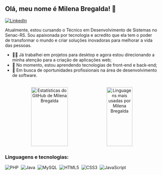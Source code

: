 ## Olá, meu nome é Milena Bregalda! 👋
[![LinkedIn](https://img.shields.io/badge/linkedin-%230077B5.svg?style=for-the-badge&logo=linkedin&logoColor=white)](https://br.linkedin.com/in/milenabregalda)

Atualmente, estou cursando o Técnico em Desenvolvimento de Sistemas no Senac-RS. Sou apaixonada por tecnologia e acredito que ela tem o poder de transformar o mundo e criar soluções inovadoras para melhorar a vida das pessoas.

- 👩‍💻 Já trabalhei em projetos para desktop e agora estou direcionando a minha atenção para a criação de aplicações web;
- 🌱 No momento, estou aprendendo tecnologias de front-end e back-end;
- 🔭 Em busca de oportunidades profissionais na área de desenvolvimento de software.

<br>

<div align="center">  
  <img width="49%" height="195px" src="https://github-readme-stats.vercel.app/api?username=milenabregalda&show_icons=true&count_private=true&hide_border=true&theme=material-palenight" alt="Estatísticas do GitHub de Milena Bregalda"/> 
  <img width="41%" height="195px" src="https://github-readme-stats.vercel.app/api/top-langs/?username=milenabregalda&layout=compact&hide_border=true&theme=material-palenight" alt="Linguagens mais usadas por Milena Bregalda"/>
</div>

### Linguagens e tecnologias:
![PHP](https://img.shields.io/badge/php-%23777BB4.svg?style=for-the-badge&logo=php&logoColor=white)&nbsp;
![Java](https://img.shields.io/badge/java-%23ED8B00.svg?style=for-the-badge&logo=openjdk&logoColor=white)&nbsp;
![MySQL](https://img.shields.io/badge/mysql-4479A1.svg?style=for-the-badge&logo=mysql&logoColor=white)&nbsp;
![HTML5](https://img.shields.io/badge/html5-%23E34F26.svg?style=for-the-badge&logo=html5&logoColor=white)&nbsp;
![CSS3](https://img.shields.io/badge/css3-%231572B6.svg?style=for-the-badge&logo=css3&logoColor=white)&nbsp;
![JavaScript](https://img.shields.io/badge/javascript-%23323330.svg?style=for-the-badge&logo=javascript&logoColor=%23F7DF1E)&nbsp;
